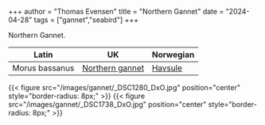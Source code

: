 +++
author = "Thomas Evensen"
title = "Northern Gannet"
date = "2024-04-28"
tags = ["gannet","seabird"]
+++

Northern  Gannet.

| Latin      | UK | Norwegian |
| --------- |  --------- |    --------- |
| Morus bassanus | [Northern gannet](https://en.wikipedia.org/wiki/Northern_gannet) | [Havsule](https://no.wikipedia.org/wiki/Havsule) |

{{< figure src="/images/gannet/_DSC1280_DxO.jpg" position="center" style="border-radius: 8px;" >}}
{{< figure src="/images/gannet/_DSC1738_DxO.jpg" position="center" style="border-radius: 8px;" >}}
